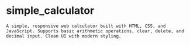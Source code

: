 # simple_calculator
    A simple, responsive web calculator built with HTML, CSS, and JavaScript. Supports basic arithmetic operations, clear, delete, and decimal input. Clean UI with modern styling.
